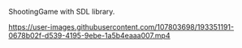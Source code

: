ShootingGame with SDL library.

https://user-images.githubusercontent.com/107803698/193351191-0678b02f-d539-4195-9ebe-1a5b4eaaa007.mp4
